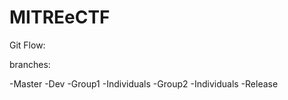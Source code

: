 # MITREeCTF


Git Flow:

branches:

-Master
  -Dev
    -Group1
      -Individuals
    -Group2
      -Individuals
  -Release
